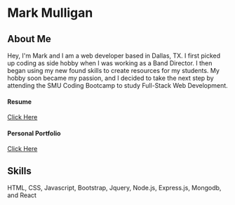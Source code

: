 # Mark Mulligan

## About Me
Hey, I'm Mark and I am a web developer based in Dallas, TX. 
I first picked up coding as side hobby when I was working as a Band Director. I then began using
my new found skills to create resources for my students. My hobby soon became my passion, and I
decided to take the next step by attending the SMU Coding Bootcamp to study Full-Stack Web Development.

#### Resume
[Click Here](https://markmulligan97.github.io/assets/images/MarkMulliganResume.pdf)

#### Personal Portfolio
[Click Here](https://markmulligan97.github.io/)

## Skills
HTML, CSS, Javascript, Bootstrap, Jquery, Node.js, Express.js, Mongodb, and React
